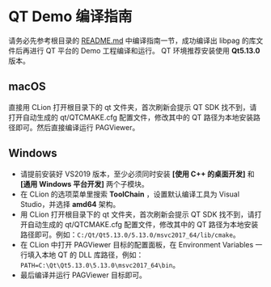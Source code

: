 # QT Demo 编译指南

请务必先参考根目录的 [README.md](./../README.zh_CN.md) 中编译指南一节，成功编译出 libpag 的库文件后再进行 QT 平台的 Demo 工程编译和运行。
QT 环境推荐安装使用 **Qt5.13.0** 版本。

## macOS

直接用 CLion 打开根目录下的 qt 文件夹，首次刷新会提示 QT SDK 找不到，请打开自动生成的 qt/QTCMAKE.cfg 配置文件，修改其中的 QT 路径为本地安装路径即可。然后直接编译运行 PAGViewer。

## Windows

- 请提前安装好 VS2019 版本，至少必须同时安装 **[使用 C++ 的桌面开发]** 和 **[通用 Windows 平台开发]** 两个子模块。
- 在 CLion 的选项菜单里搜索 **ToolChain** ，设置默认编译工具为 Visual Studio，并选择 **amd64** 架构。
- 用 CLion 打开根目录下的 qt 文件夹，首次刷新会提示 QT SDK 找不到，请打开自动生成的 qt/QTCMAKE.cfg 配置文件，修改其中的 QT 路径为本地安装路径即可。例如：`C:/Qt/Qt5.13.0/5.13.0/msvc2017_64/lib/cmake`。
- 在 CLion 中打开 PAGViewer 目标的配置面板，在 Environment Variables 一行填入本地 QT 的 DLL 库路径，例如：`PATH=C:\Qt\Qt5.13.0\5.13.0\msvc2017_64\bin`。
- 最后编译并运行 PAGViewer 目标即可。
